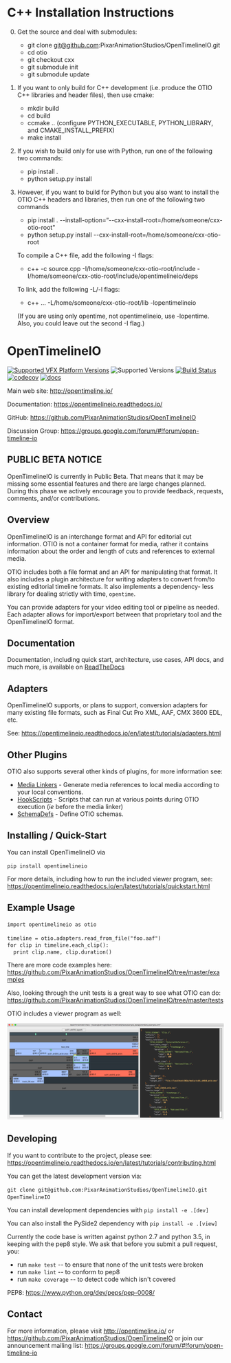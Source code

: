 C++ Installation Instructions
=============================

0.  Get the source and deal with submodules:
    + git clone git@github.com:PixarAnimationStudios/OpenTimelineIO.git
    + cd otio
    + git checkout cxx
    + git submodule init
    + git submodule update

1. If you want to only build for C++ development (i.e. produce the OTIO C++ libraries and header files), then use cmake:
    + mkdir build
    + cd build
    + ccmake ..
    (configure PYTHON_EXECUTABLE, PYTHON_LIBRARY, and CMAKE_INSTALL_PREFIX)
    + make install
    
2. If you wish to build only for use with Python, run one of the following two commands:
   + pip install .
   + python setup.py install
   
3. However, if you want to build for Python but you also want to install the OTIO C++ headers and libraries, then run one of the following two commands
   + pip install . --install-option=“--cxx-install-root=/home/someone/cxx-otio-root"
   + python setup.py install --cxx-install-root=/home/someone/cxx-otio-root
   
   To compile a C++ file, add the following -I flags:
   + c++ -c source.cpp -I/home/someone/cxx-otio-root/include -I/home/someone/cxx-otio-root/include/opentimelineio/deps
   
   To link, add the following -L/-l flags:
   + c++ ... -L/home/someone/cxx-otio-root/lib -lopentimelineio
   
   (If you are using only opentime, not opentimelineio, use -lopentime.  Also, you could leave out the second -I flag.)
    
OpenTimelineIO
==============

[![Supported VFX Platform Versions](https://img.shields.io/badge/vfx%20platform-2016--2019-lightgrey.svg)](http://www.vfxplatform.com/)
![Supported Versions](https://img.shields.io/badge/python-2.7%2C%203.5%2C%203.6-blue.svg)
[![Build Status](https://travis-ci.com/PixarAnimationStudios/OpenTimelineIO.svg?branch=master)](https://travis-ci.com/PixarAnimationStudios/OpenTimelineIO)
[![codecov](https://codecov.io/gh/PixarAnimationStudios/OpenTimelineIO/branch/master/graph/badge.svg)](https://codecov.io/gh/PixarAnimationStudios/OpenTimelineIO)
[![docs](https://readthedocs.org/projects/opentimelineio/badge/?version=latest)](https://opentimelineio.readthedocs.io/en/latest/index.html)

Main web site: http://opentimeline.io/

Documentation: https://opentimelineio.readthedocs.io/

GitHub: https://github.com/PixarAnimationStudios/OpenTimelineIO

Discussion Group: https://groups.google.com/forum/#!forum/open-timeline-io

PUBLIC BETA NOTICE
------------------

OpenTimelineIO is currently in Public Beta. That means that it may be missing
some essential features and there are large changes planned. During this phase
we actively encourage you to provide feedback, requests, comments, and/or
contributions.

Overview
--------

OpenTimelineIO is an interchange format and API for editorial cut information.
OTIO is not a container format for media, rather it contains information about
the order and length of cuts and references to external media.

OTIO includes both a file format and an API for manipulating that format. It
also includes a plugin architecture for writing adapters to convert
from/to existing editorial timeline formats. It also implements a dependency-
less library for dealing strictly with time, `opentime`.

You can provide adapters for your video editing tool or pipeline as needed.
Each adapter allows for import/export between that proprietary tool and the
OpenTimelineIO format.

Documentation
--------------
Documentation, including quick start, architecture, use cases, API docs, and much more, is available on [ReadTheDocs](https://opentimelineio.readthedocs.io/)

Adapters
--------

OpenTimelineIO supports, or plans to support, conversion adapters for many
existing file formats, such as Final Cut Pro XML, AAF, CMX 3600 EDL, etc.

See: https://opentimelineio.readthedocs.io/en/latest/tutorials/adapters.html

Other Plugins
-------------

OTIO also supports several other kinds of plugins, for more information see:

* [Media Linkers](https://opentimelineio.readthedocs.io/en/latest/tutorials/write-a-media-linker.html) - Generate media references to local media according to your local conventions.
* [HookScripts](https://opentimelineio.readthedocs.io/en/latest/tutorials/write-a-hookscript.html) - Scripts that can run at various points during OTIO execution (_ie_ before the media linker)
* [SchemaDefs](https://opentimelineio.readthedocs.io/en/latest/tutorials/write-a-schemadef.html) - Define OTIO schemas.

Installing / Quick-Start
----------

You can install OpenTimelineIO via

`pip install opentimelineio`

For more details, including how to run the included viewer program, see: https://opentimelineio.readthedocs.io/en/latest/tutorials/quickstart.html

Example Usage
-------

```
import opentimelineio as otio

timeline = otio.adapters.read_from_file("foo.aaf")
for clip in timeline.each_clip():
  print clip.name, clip.duration()
```

There are more code examples here: https://github.com/PixarAnimationStudios/OpenTimelineIO/tree/master/examples

Also, looking through the unit tests is a great way to see what OTIO can do:
https://github.com/PixarAnimationStudios/OpenTimelineIO/tree/master/tests

OTIO includes a viewer program as well:

![OTIO View Screenshot](docs/_static/otioview.png)

Developing
-------

If you want to contribute to the project, please see: https://opentimelineio.readthedocs.io/en/latest/tutorials/contributing.html

You can get the latest development version via:

`git clone git@github.com:PixarAnimationStudios/OpenTimelineIO.git OpenTimelineIO`

You can install development dependencies with `pip install -e .[dev]`

You can also install the PySide2 dependency with `pip install -e .[view]`

Currently the code base is written against python 2.7 and python 3.5, in keeping 
with the pep8 style.  We ask that before you submit a pull request, you:

- run `make test` -- to ensure that none of the unit tests were broken
- run `make lint` -- to conform to pep8
- run `make coverage` -- to detect code which isn't covered

PEP8: https://www.python.org/dev/peps/pep-0008/

Contact
-------

For more information, please visit http://opentimeline.io/
or https://github.com/PixarAnimationStudios/OpenTimelineIO
or join our announcement mailing list: https://groups.google.com/forum/#!forum/open-timeline-io

